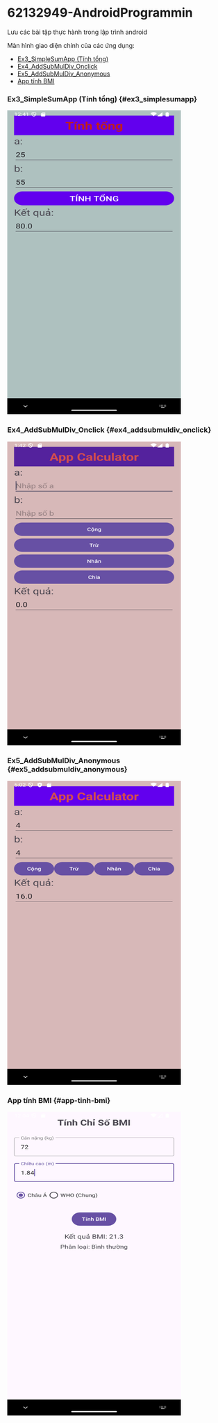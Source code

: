 # 62132949-AndroidProgrammin
Lưu các bài tập thực hành trong lập trình android

Màn hình giao diện chính của các ứng dụng:

- [Ex3_SimpleSumApp (Tính tổng)](#ex3_simplesumapp)
- [Ex4_AddSubMulDiv_Onclick](#ex4_addsubmuldiv_onclick)
- [Ex5_AddSubMulDiv_Anonymous](#ex5_addsubmuldiv_anonymous)
- [App tính BMI](#app-tinh-bmi)

### Ex3_SimpleSumApp (Tính tổng) {#ex3_simplesumapp}

<img src="image/ex3.png" alt="Screenshot of the main activity" width="400" height="700">

### Ex4_AddSubMulDiv_Onclick {#ex4_addsubmuldiv_onclick}

<img src="image/ex4.png" alt="Screenshot of the main activity" width="400" height="700">

### Ex5_AddSubMulDiv_Anonymous {#ex5_addsubmuldiv_anonymous}

<img src="image/ex5.png" alt="Screenshot of the main activity" width="400" height="700">

### App tính BMI {#app-tinh-bmi}

<img src="image/1.png" alt="Screenshot of the main activity" width="400" height="700">
